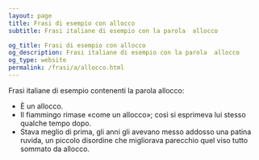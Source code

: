 ```yaml
---
layout: page
title: Frasi di esempio con allocco 
subtitle: Frasi italiane di esempio con la parola  allocco

og_title: Frasi di esempio con allocco 
og_description: Frasi italiane di esempio con la parola  allocco
og_type: website
permalink: /frasi/a/allocco.html
---
```


Frasi italiane di esempio contenenti la parola allocco:


- È un allocco.
- Il fiammingo rimase «come un allocco»; così si esprimeva lui stesso qualche tempo dopo.
- Stava meglio di prima, gli anni gli avevano messo addosso una patina ruvida, un piccolo disordine che migliorava parecchio quel viso tutto sommato da allocco.
